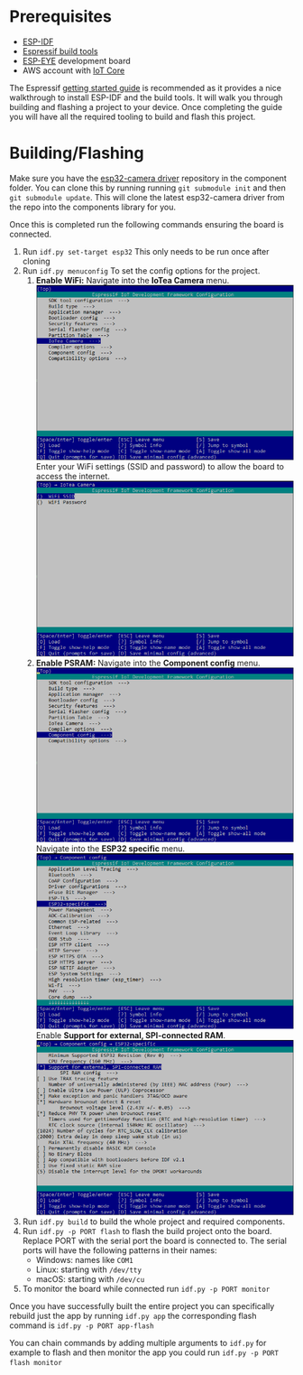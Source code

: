 # Prerequisites
* [ESP-IDF](https://github.com/espressif/esp-idf)
* [Espressif build tools](https://docs.espressif.com/projects/esp-idf/en/latest/esp32/get-started/)
* [ESP-EYE](https://www.espressif.com/en/products/devkits/esp-eye/overview) development board
* AWS account with [IoT Core](https://aws.amazon.com/iot-core/)

The Espressif [getting started guide](https://docs.espressif.com/projects/esp-idf/en/latest/esp32/get-started/) is recommended as it provides a nice walkthrough to install ESP-IDF and the build tools. It will walk you through building and flashing a project to your device. Once completing the guide you will have all the required tooling to build and flash this project.

# Building/Flashing
Make sure you have the [esp32-camera driver](https://github.com/espressif/esp32-camera) repository in the component folder. You can clone this by running running `git submodule init` and then `git submodule update`. This will clone the latest esp32-camera driver from the repo into the components library for you. 

Once this is completed run the following commands ensuring the board is connected.

1. Run `idf.py set-target esp32` This only needs to be run once after cloning
2. Run `idf.py menuconfig` To set the config options for the project. 
    1. **Enable WiFi:** Navigate into the **IoTea Camera** menu.
    ![IoTea Camera menu item in menuconfig](./images/IoTea-menu-item.png)
    Enter your WiFi settings (SSID and password) to allow the board to access the internet.
    ![Wifi settings menu](./images/Wifi-Settings.png)
    2. **Enable PSRAM:** Navigate into the **Component config** menu.
    ![Component config menu](./images/Component-config-menu.png)
    Navigate into the **ESP32 specific** menu.
    ![ESP32 specific menu](./images/ESP32-Specific-menu.png)
    Enable **Support for external, SPI-connected RAM**.
    ![Enable PSRAM](./images/Enable-PSRAM.png)
3. Run `idf.py build` to build the whole project and required components.
4. Run `idf.py -p PORT flash` to flash the build project onto the board. Replace PORT with the serial port the board is connected to. The serial ports will have the following patterns in their names:
    * Windows: names like `COM1`
    * Linux: starting with `/dev/tty`
    * macOS: starting with `/dev/cu`
5. To monitor the board while connected run `idf.py -p PORT monitor`

Once you have successfully built the entire project you can specifically rebuild just the app by running `idf.py app` the corresponding flash command is `idf.py -p PORT app-flash`

You can chain commands by adding multiple arguments to `idf.py` for example to flash and then monitor the app you could run `idf.py -p PORT flash monitor`
